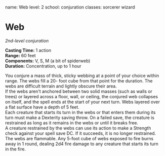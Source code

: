 name: Web level: 2 school: conjuration classes: sorcerer wizard

# Web
_2nd-level conjuration_

**Casting Time:** 1 action    
**Range:** 60 feet    
**Components:** V, S, M (a bit of spiderweb)    
**Duration:** Concentration, up to 1 hour

You conjure a mass of thick, sticky webbing at a point of your choice within range. The webs fill a 20- foot cube from that point for the duration. The webs are difficult terrain and lightly obscure their area.    
If the webs aren't anchored between two solid masses (such as walls or trees) or layered across a floor, wall, or ceiling, the conjured web collapses on itself, and the spell ends at the start of your next turn. Webs layered over a flat surface have a depth of 5 feet.    
Each creature that starts its turn in the webs or that enters them during its turn must make a Dexterity saving throw. On a failed save, the creature is restrained as long as it remains in the webs or until it breaks free.    
A creature restrained by the webs can use its action to make a Strength check against your spell save DC. If it succeeds, it is no longer restrained.    
The webs are flammable. Any 5-foot cube of webs exposed to fire burns away in 1 round, dealing 2d4 fire damage to any creature that starts its turn in the fire. 